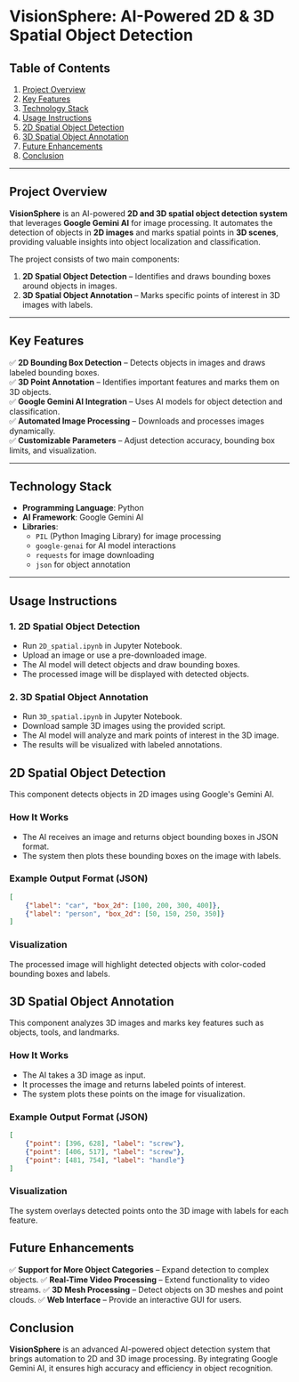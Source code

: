 # VisionSphere: AI-Powered 2D & 3D Spatial Object Detection  

## Table of Contents  
1. [Project Overview](#project-overview)  
2. [Key Features](#key-features)  
3. [Technology Stack](#technology-stack)   
4. [Usage Instructions](#usage-instructions)  
5. [2D Spatial Object Detection](#2d-spatial-object-detection)  
6. [3D Spatial Object Annotation](#3d-spatial-object-annotation)  
7. [Future Enhancements](#future-enhancements)  
8. [Conclusion](#conclusion)  

---

## Project Overview  
**VisionSphere** is an AI-powered **2D and 3D spatial object detection system** that leverages **Google Gemini AI** for image processing. It automates the detection of objects in **2D images** and marks spatial points in **3D scenes**, providing valuable insights into object localization and classification.

The project consists of two main components:
1. **2D Spatial Object Detection** – Identifies and draws bounding boxes around objects in images.
2. **3D Spatial Object Annotation** – Marks specific points of interest in 3D images with labels.

---

## Key Features  
✅ **2D Bounding Box Detection** – Detects objects in images and draws labeled bounding boxes.  
✅ **3D Point Annotation** – Identifies important features and marks them on 3D objects.  
✅ **Google Gemini AI Integration** – Uses AI models for object detection and classification.  
✅ **Automated Image Processing** – Downloads and processes images dynamically.  
✅ **Customizable Parameters** – Adjust detection accuracy, bounding box limits, and visualization.  

---

## Technology Stack  
- **Programming Language**: Python  
- **AI Framework**: Google Gemini AI  
- **Libraries**:  
  - `PIL` (Python Imaging Library) for image processing  
  - `google-genai` for AI model interactions  
  - `requests` for image downloading  
  - `json` for object annotation  

---

## Usage Instructions

### 1. 2D Spatial Object Detection
- Run `2D_spatial.ipynb` in Jupyter Notebook.
- Upload an image or use a pre-downloaded image.
- The AI model will detect objects and draw bounding boxes.
- The processed image will be displayed with detected objects.

### 2. 3D Spatial Object Annotation
- Run `3D_spatial.ipynb` in Jupyter Notebook.
- Download sample 3D images using the provided script.
- The AI model will analyze and mark points of interest in the 3D image.
- The results will be visualized with labeled annotations.

## 2D Spatial Object Detection
This component detects objects in 2D images using Google's Gemini AI.

### How It Works
- The AI receives an image and returns object bounding boxes in JSON format.
- The system then plots these bounding boxes on the image with labels.

### Example Output Format (JSON)
```json
[
    {"label": "car", "box_2d": [100, 200, 300, 400]},
    {"label": "person", "box_2d": [50, 150, 250, 350]}
]
```

### Visualization
The processed image will highlight detected objects with color-coded bounding boxes and labels.

## 3D Spatial Object Annotation
This component analyzes 3D images and marks key features such as objects, tools, and landmarks.

### How It Works
- The AI takes a 3D image as input.
- It processes the image and returns labeled points of interest.
- The system plots these points on the image for visualization.

### Example Output Format (JSON)
```json
[
    {"point": [396, 628], "label": "screw"},
    {"point": [406, 517], "label": "screw"},
    {"point": [481, 754], "label": "handle"}
]
```

### Visualization
The system overlays detected points onto the 3D image with labels for each feature.

## Future Enhancements
✅ **Support for More Object Categories** – Expand detection to complex objects.
✅ **Real-Time Video Processing** – Extend functionality to video streams.
✅ **3D Mesh Processing** – Detect objects on 3D meshes and point clouds.
✅ **Web Interface** – Provide an interactive GUI for users.

## Conclusion
**VisionSphere** is an advanced AI-powered object detection system that brings automation to 2D and 3D image processing. By integrating Google Gemini AI, it ensures high accuracy and efficiency in object recognition.
